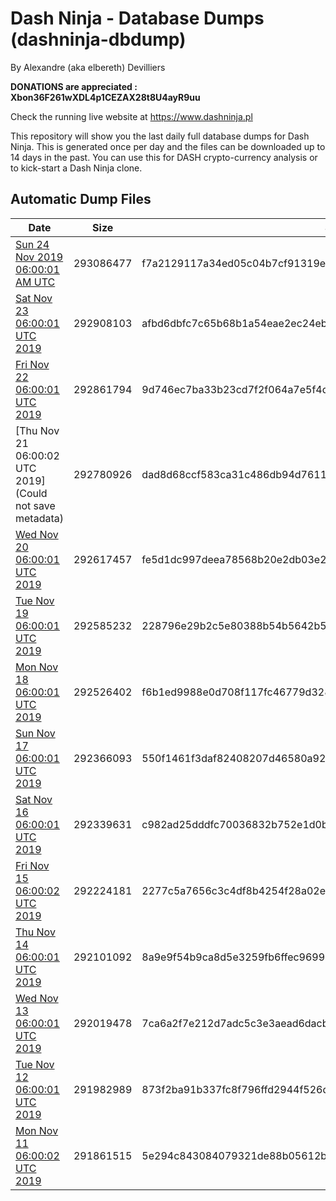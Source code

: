 # Dash Ninja - Database Dumps (dashninja-dbdump)
By Alexandre (aka elbereth) Devilliers

**DONATIONS are appreciated : Xbon36F261wXDL4p1CEZAX28t8U4ayR9uu**

Check the running live website at https://www.dashninja.pl

This repository will show you the last daily full database dumps for Dash Ninja. This is generated once per day and the files can be downloaded up to 14 days in the past.
You can use this for DASH crypto-currency analysis or to kick-start a Dash Ninja clone.


## Automatic Dump Files
| Date | Size | SHA256 |
|--|--|--|
| [Sun 24 Nov 2019 06:00:01 AM UTC](https://transfer.sh/w8fmQ/dashninja-dbdump-20191124070001.tar.bz2) | 293086477 | f7a2129117a34ed05c04b7cf91319efa870837f507c1f1699fd4bf4a77f57062 | 
| [Sat Nov 23 06:00:01 UTC 2019](https://transfer.sh/Y1x2C/dashninja-dbdump-20191123070001.tar.bz2) | 292908103 | afbd6dbfc7c65b68b1a54eae2ec24ebb8c8fbd1ef39b0ab410d3dd7d6ffd273f | 
| [Fri Nov 22 06:00:01 UTC 2019](https://transfer.sh/dogXA/dashninja-dbdump-20191122070001.tar.bz2) | 292861794 | 9d746ec7ba33b23cd7f2f064a7e5f4d96394d638b79847dcdacc2f6eac579f1f | 
| [Thu Nov 21 06:00:02 UTC 2019](Could not save metadata) | 292780926 | dad8d68ccf583ca31c486db94d76117cb8203a9c704843e90bfe105bb85a02f8 | 
| [Wed Nov 20 06:00:01 UTC 2019](https://transfer.sh/bys3q/dashninja-dbdump-20191120070001.tar.bz2) | 292617457 | fe5d1dc997deea78568b20e2db03e254d7210bb90ab939fbc1d8c23bd511aab9 | 
| [Tue Nov 19 06:00:01 UTC 2019]() | 292585232 | 228796e29b2c5e80388b54b5642b5045db57f7a8c01945292fd78b72817993f9 | 
| [Mon Nov 18 06:00:01 UTC 2019](https://transfer.sh/2hoh9/dashninja-dbdump-20191118070001.tar.bz2) | 292526402 | f6b1ed9988e0d708f117fc46779d3280ac77795be4da2dfaa602aaa360a7172a | 
| [Sun Nov 17 06:00:01 UTC 2019](https://transfer.sh/15aY62/dashninja-dbdump-20191117070001.tar.bz2) | 292366093 | 550f1461f3daf82408207d46580a929ed6fe46c9026ce17a217343e80dcc3eca | 
| [Sat Nov 16 06:00:01 UTC 2019](https://transfer.sh/Vligj/dashninja-dbdump-20191116070001.tar.bz2) | 292339631 | c982ad25dddfc70036832b752e1d0b46d25a632afedc49bc2bdb108d0cc972f4 | 
| [Fri Nov 15 06:00:02 UTC 2019](https://transfer.sh/B9Cgp/dashninja-dbdump-20191115070002.tar.bz2) | 292224181 | 2277c5a7656c3c4df8b4254f28a02ec9ed83149c69e8035e34d8854557edac95 | 
| [Thu Nov 14 06:00:01 UTC 2019](https://transfer.sh/gr0tF/dashninja-dbdump-20191114070001.tar.bz2) | 292101092 | 8a9e9f54b9ca8d5e3259fb6ffec969937baeb161a7afe8433218cb13a55b2ca1 | 
| [Wed Nov 13 06:00:01 UTC 2019](https://transfer.sh/1mjmR/dashninja-dbdump-20191113070001.tar.bz2) | 292019478 | 7ca6a2f7e212d7adc5c3e3aead6dacb8647942fe69abb9d505392cefcc48e375 | 
| [Tue Nov 12 06:00:01 UTC 2019](https://transfer.sh/yhUPm/dashninja-dbdump-20191112070001.tar.bz2) | 291982989 | 873f2ba91b337fc8f796ffd2944f526df4ddd21a2c18d743ac07cd1a8d182f95 | 
| [Mon Nov 11 06:00:02 UTC 2019](https://transfer.sh/14y7ns/dashninja-dbdump-20191111070002.tar.bz2) | 291861515 | 5e294c843084079321de88b05612b7667724ce48103948b6c42842cab6c94415 | 
